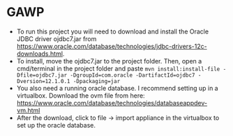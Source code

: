 # GAWP

* To run this project you will need to download and install the Oracle JDBC driver ojdbc7.jar from https://www.oracle.com/database/technologies/jdbc-drivers-12c-downloads.html.
* To install, move the ojdbc7.jar to the project folder. Then, open a cmd/terminal in the project folder and paste `mvn install:install-file -Dfile=ojdbc7.jar -DgroupId=com.oracle -DartifactId=ojdbc7 -Dversion=12.1.0.1 -Dpackaging=jar`
* You also need a running oracle database. I recommend setting up in a virtualbox. Download the ovm file from here: https://www.oracle.com/database/technologies/databaseappdev-vm.html
* After the download, click to file -> import appliance in the virtualbox to set up the oracle database.

